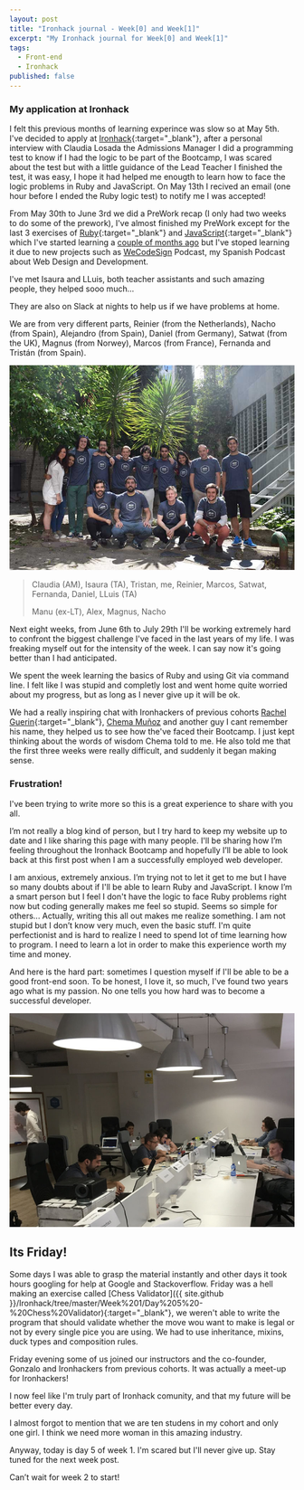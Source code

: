 ```yaml
---
layout: post
title: "Ironhack journal - Week[0] and Week[1]"
excerpt: "My Ironhack journal for Week[0] and Week[1]"
tags:
  - Front-end
  - Ironhack
published: false
---
```


### My application at Ironhack

I felt this previous months of learning experince was slow so at May 5th. I've decided to apply at [Ironhack](http://www.ironhack.com){:target="_blank"}, after a personal interview with Claudia Losada the Admissions Manager I did a programming test to know if I had the logic to be part of the Bootcamp, I was scared about the test but with a little guidance of the Lead Teacher I finished the test, it was easy, I hope it had helped me enougth to learn how to face the logic problems in Ruby and JavaScript. On May 13th I recived an email (one hour before I ended the Ruby logic test) to notify me I was accepted!

From May 30th to June 3rd we did a PreWork recap (I only had two weeks to do some of the prework), I've almost finished my PreWork except for the last 3 exercises of [Ruby](https://www.ruby-lang.org){:target="_blank"} and [JavaScript](http://www.ecmascript.org){:target="_blank"} which I've started learning a [couple of months ago](2016/02/18/my-next-step-learning-and-new-years-resolutions) but I've stoped learning it due to new projects such as [WeCodeSign](http://wecodesignpodcast.com/) Podcast, my Spanish Podcast about Web Design and Development.

I've met Isaura and LLuis, both teacher assistants and such amazing people, they helped sooo much...

They are also on Slack at nights to help us if we have problems at home.

We are from very different parts, Reinier (from the Netherlands), Nacho (from Spain), Alejandro (from Spain), Daniel (from Germany), Satwat (from the UK), Magnus (from Norwey), Marcos (from France), Fernanda and Tristán (from Spain).

<img src="/assets/images/post-irnohack-week-one-a.jpg" alt="Ironhack cohort June 2016 Madrid">

<blockquote class="">
    <p>Claudia (AM), Isaura (TA), Tristan, me, Reinier, Marcos, Satwat, Fernanda, Daniel, LLuis (TA)</p>
    <p>Manu (ex-LT), Alex, Magnus, Nacho</p>
</blockquote>

Next eight weeks, from June 6th to July 29th I'll be working extremely hard to confront the biggest challenge I've faced in the last years of my life. I was freaking myself out for the intensity of the week. I can say now it's going better than I had anticipated.

We spent the week learning the basics of Ruby and using Git via command line. I felt like I was stupid and completly lost and went home quite worried about my progress, but as long as I never give up it will be ok.

We had a really inspiring chat with Ironhackers of previous cohorts [Rachel Guerin](https://twitter.com/rachelguerin23){:target="_blank"}, [Chema Muñoz](https://twitter.com/che_munoz) and another guy I cant remember his name, they helped us to see how the've faced their Bootcamp. I just kept thinking about the words of wisdom Chema told to me. He also told me that the first three weeks were really difficult, and suddenly it began making sense.

### Frustration!

I've been trying to write more so this is a great experience to share with you all.

I’m not really a blog kind of person, but I try hard to keep my website up to date and I like sharing this page with many people. I'll be sharing how I’m feeling throughout the Ironhack Bootcamp and hopefully I’ll be able to look back at this first post when I am a successfully employed web developer.

I am anxious, extremely anxious. I’m trying not to let it get to me but I have so many doubts about if I'll be able to learn Ruby and JavaScript. I know I’m a smart person but I feel I don't have the logic to face Ruby problems right now but coding generally makes me feel so stupid. Seems so simple for others... Actually, writing this all out makes me realize something. I am not stupid but I don’t know very much, even the basic stuff. I'm quite perfectionist and is hard to realize I need to spend lot of time learning how to program. I need to learn a lot in order to make this experience worth my time and money.

And here is the hard part: sometimes I question myself if I'll be able to be a good front-end soon. To be honest, I love it, so much, I've found two years ago what is my passion. No one tells you how hard was to become a successful developer.

<img src="/assets/images/post-irnohack-week-one-b.jpg" alt="Ironhack Week 1 - Photo 1">

## Its Friday!

Some days I was able to grasp the material instantly and other days it took hours googling for help at Google and Stackoverflow. Friday was a hell making an exercise called [Chess Validator]({{ site.github }}/Ironhack/tree/master/Week%201/Day%205%20-%20Chess%20Validator){:target="_blank"}, we weren't able to write the program that should validate whether the move wou want to make is legal or not by every single pice you are using. We had to use inheritance, mixins, duck types and composition rules.

Friday evening some of us joined our instructors and the co-founder, Gonzalo and Ironhackers from previous cohorts. It was actually a meet-up for Ironhackers!

I now feel like I'm truly part of Ironhack comunity, and that my future will be better every day.

I almost forgot to mention that we are ten studens in my cohort and only one girl. I think we need more woman in this amazing industry.

Anyway, today is day 5 of week 1. I'm scared but I'll never give up. Stay tuned for the next week post.

Can’t wait for week 2 to start!
